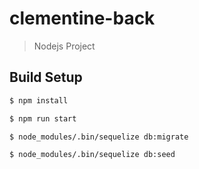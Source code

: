# clementine-back

> Nodejs Project

## Build Setup

``` bash
$ npm install

$ npm run start

$ node_modules/.bin/sequelize db:migrate

$ node_modules/.bin/sequelize db:seed

```


